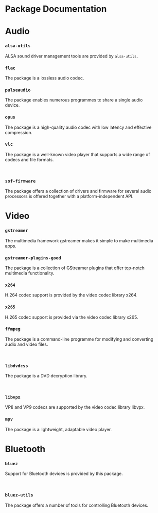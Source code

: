 # Package Documentation

# Audio

### `alsa-utils`
ALSA sound driver management tools are provided by `alsa-utils`.
<br/>

### `flac`
The package is a lossless audio codec.
<br/>

### `pulseaudio`
The package enables numerous programmes to share a single audio device.
<br/>

### `opus`
The package is a high-quality audio codec with low latency and effective compression.
<br/>

### `vlc`
The package is a well-known video player that supports a wide range of codecs and file formats.

<br/>

### `sof-firmware `
The package offers a collection of drivers and firmware for several audio processors is offered together with a platform-independent API.
<br/>

# Video 

### `gstreamer`
The multimedia framework gstreamer makes it simple to make multimedia apps. 
<br/>

### `gstreamer-plugins-good`
The package is  a collection of GStreamer plugins that offer top-notch multimedia functionality. 
<br/>

### `x264`
H.264 codec support is provided by the video codec library x264.
<br/>

### `x265`
H.265 codec support is provided via the video codec library x265.
<br/>

### `ffmpeg`
The package is a command-line programme for modifying and converting audio and video files.

<br/>

### `libdvdcss`
The package is a DVD decryption library.

<br/>

### `libvpx`
VP8 and VP9 codecs are supported by the video codec library libvpx.
<br/>

### `mpv`
The package is a lightweight, adaptable video player.
<br/>

# Bluetooth 

### `bluez`
 Support for Bluetooth devices is provided by this package.

<br/>

### `bluez-utils`
The package offers a number of tools for controlling Bluetooth devices.

<br/>
















